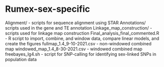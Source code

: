 # Rumex-sex-specific
Alignment/ - scripts for sequence alignment using STAR
Annotations/ scripts used in the gene and TE annotation
Linkage_map_construction/ - scripts used for linkage map construction
Final_analysis_final_commented.R - R script to import, combine, and window data, compare linear models, and create the figures
fullmap_1.4_9-10-2021.csv - non-windowed combined map
windowed_map_1.4_8-30-2021.csv - windowed combined map
freebayes_lg4.sh - script for SNP-calling for identifying sex-linked SNPs in population data